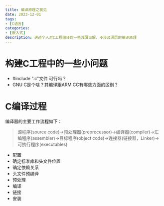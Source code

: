 ```yaml
---
title: 编译原理之我见
date: 2023-12-01
tags:
- [C语言]
categories:
- [嵌入式]
description: 讲述个人对C工程编译的一些浅薄见解，不涉及深层的编译原理
---
```


# 构建C工程中的一些小问题

- #include ".c"文件 可行吗？
- GNU C是个啥？其编译跟ARM CC有哪些方面的区别？



# C编译过程

编译器的主要工作流程如下：
>源程序(source code)→预处理器(preprocessor)→编译器(compiler)→汇编程序(assembler)→目标程序(object code)→连接器(链接器，Linker)→可执行程序(executables)


- 配置
- 确定标准库和头文件位置
- 确定依赖关系
- 头文件预编译
- 预处理
- 编译
- 链接
- 安装

